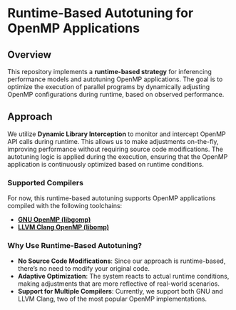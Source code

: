 # Runtime-Based Autotuning for OpenMP Applications

## Overview

This repository implements a **runtime-based strategy** for inferencing performance models and autotuning OpenMP applications. The goal is to optimize the execution of parallel programs by dynamically adjusting OpenMP configurations during runtime, based on observed performance.

## Approach

We utilize **Dynamic Library Interception** to monitor and intercept OpenMP API calls during runtime. This allows us to make adjustments on-the-fly, improving performance without requiring source code modifications. The autotuning logic is applied during the execution, ensuring that the OpenMP application is continuously optimized based on runtime conditions.

### Supported Compilers

For now, this runtime-based autotuning supports OpenMP applications compiled with the following toolchains:

- **[GNU OpenMP (libgomp)](/run_time/gomp-interception)**
- **[LLVM Clang OpenMP (libomp)](/run_time/omp-interception)**

### Why Use Runtime-Based Autotuning?

- **No Source Code Modifications**: Since our approach is runtime-based, there’s no need to modify your original code.
- **Adaptive Optimization**: The system reacts to actual runtime conditions, making adjustments that are more reflective of real-world scenarios.
- **Support for Multiple Compilers**: Currently, we support both GNU and LLVM Clang, two of the most popular OpenMP implementations.
